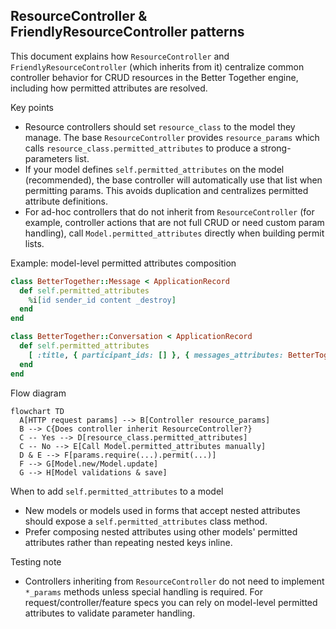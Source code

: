 ## ResourceController & FriendlyResourceController patterns

This document explains how `ResourceController` and `FriendlyResourceController` (which inherits from it) centralize common controller behavior for CRUD resources in the Better Together engine, including how permitted attributes are resolved.

Key points

- Resource controllers should set `resource_class` to the model they manage. The base `ResourceController` provides `resource_params` which calls `resource_class.permitted_attributes` to produce a strong-parameters list.
- If your model defines `self.permitted_attributes` on the model (recommended), the base controller will automatically use that list when permitting params. This avoids duplication and centralizes permitted attribute definitions.
- For ad-hoc controllers that do not inherit from `ResourceController` (for example, controller actions that are not full CRUD or need custom param handling), call `Model.permitted_attributes` directly when building permit lists.

Example: model-level permitted attributes composition

```ruby
class BetterTogether::Message < ApplicationRecord
  def self.permitted_attributes
    %i[id sender_id content _destroy]
  end
end

class BetterTogether::Conversation < ApplicationRecord
  def self.permitted_attributes
    [ :title, { participant_ids: [] }, { messages_attributes: BetterTogether::Message.permitted_attributes } ]
  end
end
```

Flow diagram

```mermaid
flowchart TD
  A[HTTP request params] --> B[Controller resource_params]
  B --> C{Does controller inherit ResourceController?}
  C -- Yes --> D[resource_class.permitted_attributes]
  C -- No --> E[Call Model.permitted_attributes manually]
  D & E --> F[params.require(...).permit(...)]
  F --> G[Model.new/Model.update]
  G --> H[Model validations & save]
```

When to add `self.permitted_attributes` to a model

- New models or models used in forms that accept nested attributes should expose a `self.permitted_attributes` class method.
- Prefer composing nested attributes using other models' permitted attributes rather than repeating nested keys inline.

Testing note

- Controllers inheriting from `ResourceController` do not need to implement `*_params` methods unless special handling is required. For request/controller/feature specs you can rely on model-level permitted attributes to validate parameter handling.

